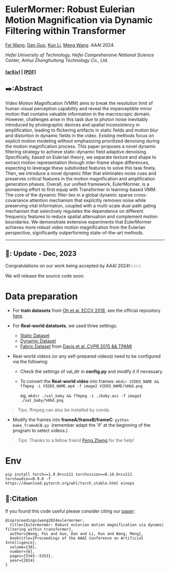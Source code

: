 # EulerMormer: Robust Eulerian Motion Magnification via Dynamic Filtering within Transformer
[Fei Wang](https://github.com/Jiafei127/), [Dan Guo](https://scholar.google.com.hk/citations?user=DsEONuMAAAAJ&hl=zh-CN&oi=ao), [Kun Li](https://scholar.google.com.hk/citations?user=UQ_bInoAAAAJ&hl=zh-CN&oi=ao), [Meng Wang](https://scholar.google.com.hk/citations?user=rHagaaIAAAAJ&hl=zh-CN&oi=ao). AAAI 2024.

*Hefei University of Technology, Hefei Comprehensive National Science Center, Anhui Zhonghuitong Technology Co., Ltd.*

#### [[arXiv]](https://arxiv.org/abs/2312.04152) | [[PDF]](https://arxiv.org/pdf/2312.04152.pdf)

## ✒️:Abstract
Video Motion Magnification (VMM) aims to break the resolution limit of human visual perception capability and reveal the imperceptible minor motion that contains valuable information in the macroscopic domain. However, challenges arise in this task due to photon noise inevitably introduced by photographic devices and spatial inconsistency in amplification, leading to flickering artifacts in static fields and motion blur and distortion in dynamic fields in the video. Existing methods focus on explicit motion modeling without emphasizing prioritized denoising during the motion magnification process. This paper proposes a novel dynamic filtering strategy to achieve static-dynamic field adaptive denoising. Specifically, based on Eulerian theory, we separate texture and shape to extract motion representation through inter-frame shape differences, expecting to leverage these subdivided features to solve this task finely. Then, we introduce a novel dynamic filter that eliminates noise cues and preserves critical features in the motion magnification and amplification generation phases. Overall, our unified framework, EulerMormer, is a pioneering effort to first equip with Transformer in learning-based VMM. The core of the dynamic filter lies in a global dynamic sparse cross-covariance attention mechanism that explicitly removes noise while preserving vital information, coupled with a multi-scale dual-path gating mechanism that selectively regulates the dependence on different frequency features to reduce spatial attenuation and complement motion boundaries. We demonstrate extensive experiments that EulerMormer achieves more robust video motion magnification from the Eulerian perspective, significantly outperforming state-of-the-art methods.

--- 

## 📅: Update - Dec, 2023
Congratulations on our work being accepted by AAAI 2024!💥💥💥

We will release the source code soon.

# Data preparation
- For **train datasets** from [Oh et al. ECCV 2018](https://github.com/12dmodel/deep_motion_mag), see the official repository [here](https://drive.google.com/drive/folders/19K09QLouiV5N84wZiTPUMdoH9-UYqZrX?usp=sharing).

- For **Real-world datatsets**, we used three settings:
  - [Static Dataset](https://drive.google.com/drive/folders/1Bm3ItPLhRxRYp-dQ1vZLCYNPajKqxZ1a)
  - [Dynamic Dataset](https://drive.google.com/drive/folders/1t5u8Utvmu6gnxs90NLUIfmIX0_5D3WtK)
  - [Fabric Dataset](http://www.visualvibrometry.com/cvpr2015/dataset.html) from [Davis et al. CVPR 2015 && TPAMI](http://www.visualvibrometry.com/publications/visvib_pami.pdf)

- Real-world videos (or any self-prepared videos) need to be configured via the following:
  - Check the settings of val_dir in **config.py** and modify it if necessary.
  - To convert the **Real-world video** into frames:
    `mkdir VIDEO_NAME && ffmpeg -i VIDEO_NAME.mp4 -f image2 VIDEO_NAME/%06d.png`
    
    eg, `mkdir ./val_baby && ffmpeg -i ./baby.avi -f image2 ./val_baby/%06d.png`
> Tips: ffmpeg can also be installed by conda.
  - Modify the frames into **frameA/frameB/frameC**:
    `python make_frameACB.py `(remember adapt the 'if' at the beginning of the program to select videos.)
> Tips: Thanks to a fellow friend [Peng Zheng](https://github.com/ZhengPeng7/motion_magnification_learning-based) for the help!

# Env
`pip install torch==1.9.0+cu111 torchvision==0.10.0+cu111 torchaudio==0.9.0 -f https://download.pytorch.org/whl/torch_stable.html einops`

## 🔖:Citation

If you found this code useful please consider citing our [paper](https://arxiv.org/abs/2312.04152):
```
@inproceedings{wang2024eulermormer,
  title={Eulermormer: Robust eulerian motion magnification via dynamic filtering within transformer},
  author={Wang, Fei and Guo, Dan and Li, Kun and Wang, Meng},
  booktitle={Proceedings of the AAAI Conference on Artificial Intelligence},
  volume={38},
  number={6},
  pages={5345--5353},
  year={2024}
}
```



